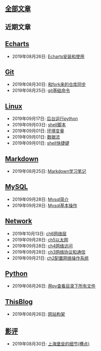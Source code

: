 ## [全部文章](./all_posts.md)  
## 近期文章  
## [Echarts](./source/Echarts/contents.md)  

  * 2019年08月26日: [Echarts安装和使用](./source/Echarts/2019-08-26-Echarts安装和使用.md)  

## [Git](./source/Git/contents.md)  

  * 2019年08月30日: [和fork来的仓库同步](./source/Git/2019-08-30-和fork来的仓库同步.md)  
  * 2019年08月25日: [git基础命令](./source/Git/2019-08-25-git基础命令.md)  

## [Linux](./source/Linux/contents.md)  

  * 2019年09月17日: [后台运行python](./source/Linux/2019-09-17-后台运行python.md)  
  * 2019年09月03日: [shell脚本](./source/Linux/2019-09-03-shell脚本.md)  
  * 2019年09月01日: [环境变量](./source/Linux/2019-09-01-环境变量.md)  
  * 2019年09月01日: [数据流](./source/Linux/2019-09-01-数据流.md)  
  * 2019年09月01日: [shell快捷键](./source/Linux/2019-09-01-shell快捷键.md)  

## [Markdown](./source/Markdown/contents.md)  

  * 2019年08月25日: [Markdown学习笔记](./source/Markdown/2019-08-25-Markdown学习笔记.md)  

## [MySQL](./source/MySQL/contents.md)  

  * 2019年09月28日: [Mysql简介](./source/MySQL/2019-09-28-Mysql简介.md)  
  * 2019年09月28日: [Mysql基本操作](./source/MySQL/2019-09-28-Mysql基本操作.md)  

## [Network](./source/Network/contents.md)  

  * 2019年10月13日: [ch6网络层](./source/Network/2019-10-13-ch6网络层.md)  
  * 2019年09月28日: [ch5以太网](./source/Network/2019-09-28-ch5以太网.md)  
  * 2019年09月28日: [ch4网络访问](./source/Network/2019-09-28-ch4网络访问.md)  
  * 2019年09月28日: [ch3网络协议和通信](./source/Network/2019-09-28-ch3网络协议和通信.md)  
  * 2019年09月21日: [ch2配置网络操作系统](./source/Network/2019-09-21-ch2配置网络操作系统.md)  

## [Python](./source/Python/contents.md)  

  * 2019年08月26日: [用py查看目录下所有文件](./source/Python/2019-08-26-用py查看目录下所有文件.md)  

## [ThisBlog](./source/ThisBlog/contents.md)  

  * 2019年08月26日: [网站构架](./source/ThisBlog/2019-08-26-网站构架.md)  

## [影评](./source/影评/contents.md)  

  * 2019年08月30日: [上海堡垒的细节(槽点)](./source/影评/2019-08-30-上海堡垒的细节(槽点).md)  

